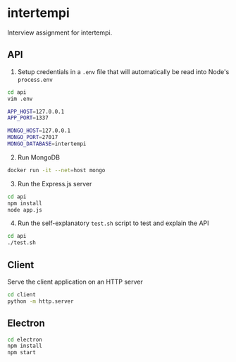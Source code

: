 # intertempi

Interview assignment for intertempi.

## API

1. Setup credentials in a `.env` file that will automatically be read into Node's `process.env`

```bash
cd api
vim .env
```

```bash
APP_HOST=127.0.0.1
APP_PORT=1337

MONGO_HOST=127.0.0.1
MONGO_PORT=27017
MONGO_DATABASE=intertempi
```

2. Run MongoDB

```bash
docker run -it --net=host mongo
```

3. Run the Express.js server

```bash
cd api
npm install
node app.js
```

4. Run the self-explanatory `test.sh` script to test and explain the API

```bash
cd api
./test.sh
```

## Client

Serve the client application on an HTTP server

```bash
cd client
python -m http.server
```

## Electron

```bash
cd electron
npm install
npm start
```

